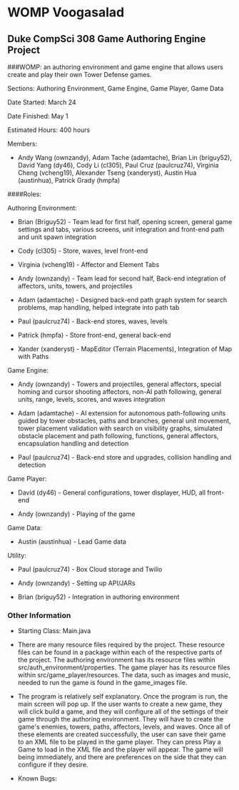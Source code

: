 # WOMP Voogasalad
Duke CompSci 308 Game Authoring Engine Project
------

###WOMP: an authoring environment and game engine that allows users create and play their own Tower Defense games.

Sections: Authoring Environment, Game Engine, Game Player, Game Data

Date Started: March 24

Date Finished: May 1

Estimated Hours: 400 hours

Members:

* Andy Wang (ownzandy), Adam Tache (adamtache), Brian Lin (briguy52), David Yang (dy46), Cody Li (cl305), Paul Cruz (paulcruz74), Virginia Cheng (vcheng19), Alexander Tseng (xanderyst), Austin Hua (austinhua), Patrick Grady (hmpfa)

####Roles:

Authoring Environment:
* Brian (Briguy52) - Team lead for first half, opening screen, general game settings and tabs, various screens, unit integration and front-end path and unit spawn integration

* Cody (cl305) - Store, waves, level front-end

* Virginia (vcheng19) - Affector and Element Tabs

* Andy (ownzandy) - Team lead for second half, Back-end integration of affectors, units, towers, and projectiles

* Adam (adamtache) - Designed back-end path graph system for search problems, map handling, helped integrate into path tab

* Paul (paulcruz74) - Back-end stores, waves, levels

* Patrick (hmpfa) - Store front-end, general back-end

* Xander (xanderyst) - MapEditor (Terrain Placements), Integration of Map with Paths

Game Engine:

* Andy (ownzandy) - Towers and projectiles, general affectors, special homing and cursor shooting affectors, non-AI path following, general units, range, levels, scores, and waves integration

* Adam (adamtache) - AI extension for autonomous path-following units guided by tower obstacles, paths and branches, general unit movement, tower placement validation with search on visibility graphs, simulated obstacle placement and path following, functions, general affectors, encapsulation handling and detection

* Paul (paulcruz74) - Back-end store and upgrades, collision handling and detection

Game Player:

* David (dy46) - General configurations, tower displayer, HUD, all front-end

* Andy (ownzandy) - Playing of the game

Game Data:

* Austin (austinhua) - Lead Game data

Utility:

* Paul (paulcruz74) - Box Cloud storage and Twilio

* Andy (ownzandy) - Setting up API/JARs

* Brian (briguy52) - Integration in authoring environment

### Other Information

* Starting Class: Main.java

* There are many resource files required by the project. These resource files can be found in a package within each of the respective parts of the project. The authoring environment has its resource files within src/auth_environment/properties. The game player has its resource files within src/game_player/resources. The data, such as images and music, needed to run the game is found in the game_images file. 

* The program is relatively self explanatory. Once the program is run, the main screen will pop up. If the user wants to create a new game, they will click build a game, and they will configure all of the settings of their game through the authoring environment. They will have to create the game's enemies, towers, paths, affectors, levels, and waves. Once all of these elements are created successfully, the user can save their game to an XML file to be played in the game player. They can press Play a Game to load in the XML file and the player will appear. The game will being immediately, and there are preferences on the side that they can configure if they desire.

* Known Bugs:
